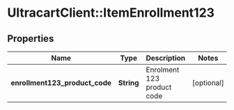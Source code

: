 # UltracartClient::ItemEnrollment123

## Properties
Name | Type | Description | Notes
------------ | ------------- | ------------- | -------------
**enrollment123_product_code** | **String** | Enrolment 123 product code | [optional] 


